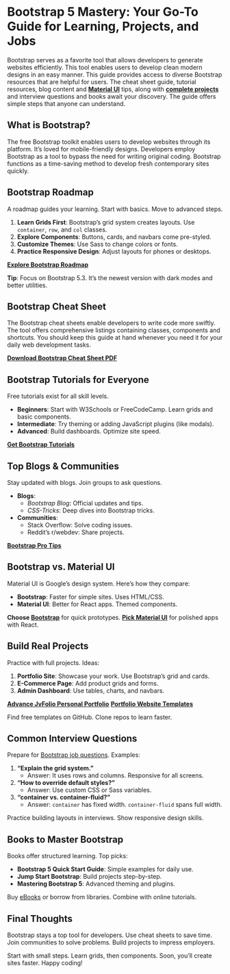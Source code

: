 # Bootstrap 5 Mastery: Your Go-To Guide for Learning, Projects, and Jobs

Bootstrap serves as a favorite tool that allows developers to generate websites efficiently. This tool enables users to develop clean modern designs in an easy manner. This guide provides access to diverse Bootstrap resources that are helpful for users. The cheat sheet guide, tutorial resources, blog content and **[Material UI](https://github.com/material-ui-elements)** tips, along with **[complete projects](https://jvcodes.com/category/source-codes/html-css-javascript/full-project-templates/)** and interview questions and books await your discovery. The guide offers simple steps that anyone can understand.

## What is Bootstrap?

The free Bootstrap toolkit enables users to develop websites through its platform. It’s loved for mobile-friendly designs. Developers employ Bootstrap as a tool to bypass the need for writing original coding. Bootstrap functions as a time-saving method to develop fresh contemporary sites quickly.

## Bootstrap Roadmap

A roadmap guides your learning. Start with basics. Move to advanced steps.

1. **Learn Grids First**: Bootstrap’s grid system creates layouts. Use `container`, `row`, and `col` classes.
2. **Explore Components**: Buttons, cards, and navbars come pre-styled.
3. **Customize Themes**: Use Sass to change colors or fonts.
4. **Practice Responsive Design**: Adjust layouts for phones or desktops.

**[Explore Bootstrap Roadmap](https://jvcodes.com/bootstrap-cheat-sheets/)**

**Tip**: Focus on Bootstrap 5.3. It’s the newest version with dark modes and better utilities.

## Bootstrap Cheat Sheet

The Bootstrap cheat sheets enable developers to write code more swiftly. The tool offers comprehensive listings containing classes, components and shortcuts. You should keep this guide at hand whenever you need it for your daily web development tasks.

**[Download Bootstrap Cheat Sheet PDF](https://jvcodes.com/bootstrap-cheat-sheets/)**

## Bootstrap Tutorials for Everyone

Free tutorials exist for all skill levels.

- **Beginners**: Start with W3Schools or FreeCodeCamp. Learn grids and basic components.
- **Intermediate**: Try theming or adding JavaScript plugins (like modals).
- **Advanced**: Build dashboards. Optimize site speed.

**[Get Bootstrap Tutorials](https://jvcodes.com/tag/bootstrap/)**

## Top Blogs & Communities

Stay updated with blogs. Join groups to ask questions.

- **Blogs**:
  - *Bootstrap Blog*: Official updates and tips.
  - *CSS-Tricks*: Deep dives into Bootstrap tricks.
- **Communities**:
  - Stack Overflow: Solve coding issues.
  - Reddit’s r/webdev: Share projects.

**[Bootstrap Pro Tips](https://jvcodes.com/tag/bootstrap/)**

## Bootstrap vs. Material UI

Material UI is Google’s design system. Here’s how they compare:

- **Bootstrap**: Faster for simple sites. Uses HTML/CSS.
- **Material UI**: Better for React apps. Themed components.

**Choose [Bootstrap](https://jvcodes.com/)** for quick prototypes. **[Pick Material UI](https://jvcodes.com/)** for polished apps with React.

## Build Real Projects

Practice with full projects. Ideas:

1. **Portfolio Site**: Showcase your work. Use Bootstrap’s grid and cards.
2. **E-Commerce Page**: Add product grids and forms.
3. **Admin Dashboard**: Use tables, charts, and navbars.

**[Advance JvFolio Personal Portfolio](https://jvcodes.com/advance-jvfolio-personal-portfolio-template/)**
**[Portfolio Website Templates](https://github.com/portfolio-website-templates-jv-codes)**

Find free templates on GitHub. Clone repos to learn faster.

## Common Interview Questions

Prepare for [Bootstrap job questions](https://jvcodes.com/). Examples:

1. **“Explain the grid system.”**
   - Answer: It uses rows and columns. Responsive for all screens.
2. **“How to override default styles?”**
   - Answer: Use custom CSS or Sass variables.
3. **“container vs. container-fluid?”**
   - Answer: `container` has fixed width. `container-fluid` spans full width.

Practice building layouts in interviews. Show responsive design skills.

## Books to Master Bootstrap

Books offer structured learning. Top picks:

- **Bootstrap 5 Quick Start Guide**: Simple examples for daily use.
- **Jump Start Bootstrap**: Build projects step-by-step.
- **Mastering Bootstrap 5**: Advanced theming and plugins.

Buy [eBooks](https://jvcodes.com/) or borrow from libraries. Combine with online tutorials.

## Final Thoughts

Bootstrap stays a top tool for developers. Use cheat sheets to save time. Join communities to solve problems. Build projects to impress employers.

Start with small steps. Learn grids, then components. Soon, you’ll create sites faster. Happy coding!
